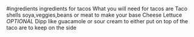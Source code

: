 #ingredients
ingredients for tacos
What you will need for tacos are
Taco shells
soya,veggies,beans or meat to make your base
Cheese
Lettuce
*OPTIONAL* Dipp like guacamole or sour cream to either put on top of the taco are to keep on the side